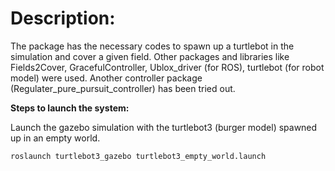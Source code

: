 # **Description:**

The package has the necessary codes to spawn up a turtlebot in the simulation and cover a given field. Other packages and libraries like Fields2Cover, GracefulController, Ublox_driver (for ROS), turtlebot (for robot model) were used. Another controller package (Regulater_pure_pursuit_controller) has been tried out.

**Steps to launch the system:**

Launch the gazebo simulation with the turtlebot3 (burger model) spawned up in an empty world.

`roslaunch turtlebot3_gazebo turtlebot3_empty_world.launch`
